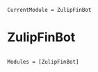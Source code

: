 ```@meta
CurrentModule = ZulipFinBot
```

# ZulipFinBot

```@index
```

```@autodocs
Modules = [ZulipFinBot]
```

